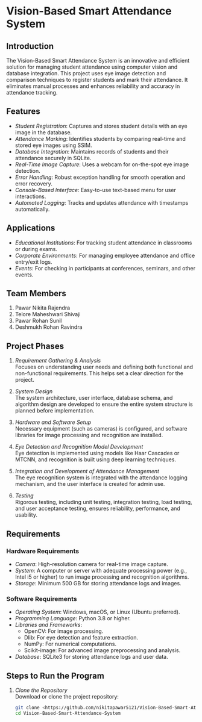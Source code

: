 # Vision-Based Smart Attendance System

## Introduction
The Vision-Based Smart Attendance System is an innovative and efficient solution for managing student attendance using computer vision and database integration. This project uses eye image detection and comparison techniques to register students and mark their attendance. It eliminates manual processes and enhances reliability and accuracy in attendance tracking.

## Features
- *Student Registration*: Captures and stores student details with an eye image in the database.
- *Attendance Marking*: Identifies students by comparing real-time and stored eye images using SSIM.
- *Database Integration*: Maintains records of students and their attendance securely in SQLite.
- *Real-Time Image Capture*: Uses a webcam for on-the-spot eye image detection.
- *Error Handling*: Robust exception handling for smooth operation and error recovery.
- *Console-Based Interface*: Easy-to-use text-based menu for user interactions.
- *Automated Logging*: Tracks and updates attendance with timestamps automatically.

## Applications
- *Educational Institutions*: For tracking student attendance in classrooms or during exams.
- *Corporate Environments*: For managing employee attendance and office entry/exit logs.
- *Events*: For checking in participants at conferences, seminars, and other events.

## Team Members
1. Pawar Nikita Rajendra
2. Telore Maheshwari Shivaji
3. Pawar Rohan Sunil
4. Deshmukh Rohan Ravindra

## Project Phases
1. *Requirement Gathering & Analysis*  
   Focuses on understanding user needs and defining both functional and non-functional requirements. This helps set a clear direction for the project.

2. *System Design*  
   The system architecture, user interface, database schema, and algorithm design are developed to ensure the entire system structure is planned before implementation.

3. *Hardware and Software Setup*  
   Necessary equipment (such as cameras) is configured, and software libraries for image processing and recognition are installed.

4. *Eye Detection and Recognition Model Development*  
   Eye detection is implemented using models like Haar Cascades or MTCNN, and recognition is built using deep learning techniques.

5. *Integration and Development of Attendance Management*  
   The eye recognition system is integrated with the attendance logging mechanism, and the user interface is created for admin use.

6. *Testing*  
   Rigorous testing, including unit testing, integration testing, load testing, and user acceptance testing, ensures reliability, performance, and usability.

## Requirements

### Hardware Requirements
- *Camera*: High-resolution camera for real-time image capture.
- *System*: A computer or server with adequate processing power (e.g., Intel i5 or higher) to run image processing and recognition algorithms.
- *Storage*: Minimum 500 GB for storing attendance logs and images.

### Software Requirements
- *Operating System*: Windows, macOS, or Linux (Ubuntu preferred).
- *Programming Language*: Python 3.8 or higher.
- *Libraries and Frameworks*:
  - OpenCV: For image processing.
  - Dlib: For eye detection and feature extraction.
  - NumPy: For numerical computations.
  - Scikit-image: For advanced image preprocessing and analysis.
- *Database*: SQLite3 for storing attendance logs and user data.

## Steps to Run the Program
1. *Clone the Repository*  
   Download or clone the project repository:
   ```bash
   git clone <https://github.com/nikitapawar5121/Vision-Based-Smart-Attendance-System.git>
   cd Vision-Based-Smart-Attendance-System

